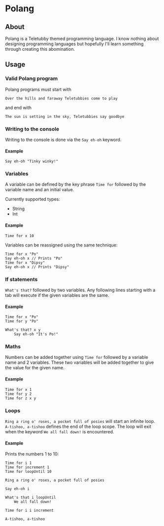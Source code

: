 # Polang

## About
Polang is a Teletubby themed programming language. I know nothing about designing programming languages but hopefully I'll learn something through creating this abomination.


## Usage

### Valid Polang program

Polang programs must start with

```
Over the hills and faraway Teletubbies come to play
```
and end with
```
The sun is setting in the sky, Teletubbies say goodbye
```

### Writing to the console

Writing to the console is done via the `Say eh-oh` keyword.

#### Example

```
Say eh-oh "Tinky winky!"
```

### Variables

A variable can be defined by the key phrase `Time for` followed by the variable name and an initial value. 

Currently supported types:
- String
- Int

#### Example

```
Time for x 10
```

Variables can be reassigned using the same technique:

```
Time for x "Po"
Say eh-oh x // Prints "Po"
Time for x "Dipsy"
Say eh-oh x // Prints "Dipsy"
```

### If statements

`What's that?` followed by two variables. Any following lines starting with a tab will execute if the given variables are the same.

#### Example

```
Time for x "Po"
Time for y "Po"

What's that? x y
    Say eh-oh "It's Po!"
```

### Maths

Numbers can be added together using `Time for` followed by a variable name and 2 variables. These
two variables will be added together to give the value for the given name.

#### Example

```
Time for x 1
Time for y 2
Time for z x y
```

### Loops

`Ring a ring o' roses, a pocket full of posies` will start an infinite loop. `A-tishoo, a-tishoo` defines the end of the loop scope. The loop will exit when the keyword `We all fall down!` is encountered.

#### Example

Prints the numbers 1 to 10:

```
Time for i 1
Time for increment 1
Time for loopUntil 10

Ring a ring o' roses, a pocket full of posies

Say eh-oh i

What's that i loopUntil
    We all fall down!

Time for i i increment

A-tishoo, a-tishoo
```
